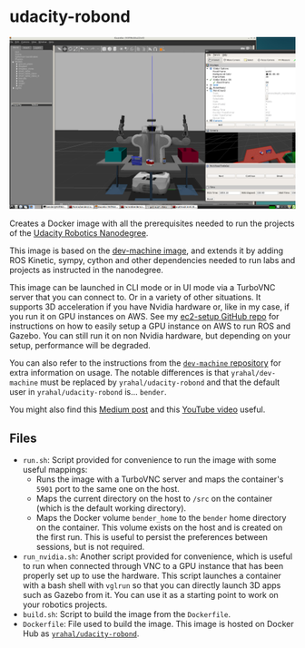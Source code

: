 # udacity-robond
<img src="images/screenshot.png" width="600"/>

Creates a Docker image with all the prerequisites needed to run the projects of the [Udacity Robotics Nanodegree](https://www.udacity.com/robotics).

This image is based on the [dev-machine image](https://github.com/yrahal/dev-machine), and extends it by
adding ROS Kinetic, sympy, cython and other dependencies needed to run labs and projects as instructed in
the nanodegree.

This image can be launched in CLI mode or in UI mode via a TurboVNC server that you can connect to. Or
in a variety of other situations. It supports 3D acceleration if you have Nvidia hardware or, like in my case,
if you run it on GPU instances on AWS. See my [ec2-setup GitHub repo](https://github.com/yrahal/ec2-setup)
for instructions on how to easily setup a GPU instance on AWS to run ROS and Gazebo. You can still run it on
non Nvidia hardware, but depending on your setup, performance will be degraded.

You can also refer to the instructions from the
[`dev-machine` repository](https://github.com/yrahal/dev-machine/blob/master/README.md) for extra information on
usage. The notable differences is that `yrahal/dev-machine` must be replaced by `yrahal/udacity-robond`
and that the default user in `yrahal/udacity-robond` is... `bender`.

You might also find this
[Medium post](https://medium.com/@YoucefRahal/3d-accelerated-docker-image-for-the-udacity-robotics-nanodegree-3095a264144)
and this [YouTube video](https://youtu.be/389nucLb7ZE) useful.

## Files
* `run.sh`: Script provided for convenience to run the image with some useful mappings:
  * Runs the image with a TurboVNC server and maps the container's `5901` port to the same one on
  the host.
  * Maps the current directory on the host to `/src` on the container (which is the default working
  directory).
  * Maps the Docker volume `bender_home` to the `bender` home directory on the container. This volume
  exists on the host and is created on the first run. This is useful to persist the preferences
  between sessions, but is not required.
* `run_nvidia.sh`: Another script provided for convenience, which is useful to run when connected through VNC
to a GPU instance that has been properly set up to use the hardware. This script launches a container with
a bash shell with `vglrun` so that you can directly launch 3D apps such as Gazebo from it. You can use it as
a starting point to work on your robotics projects.
* `build.sh`: Script to build the image from the `Dockerfile`.
* `Dockerfile`: File used to build the image. This image is hosted on Docker Hub as
[`yrahal/udacity-robond`](https://hub.docker.com/r/yrahal/udacity-robond).
